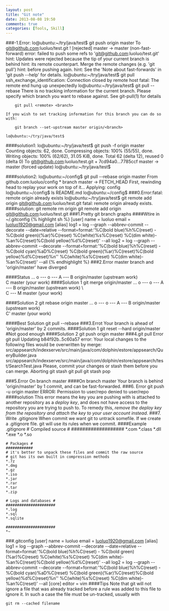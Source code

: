 ```yaml
---
layout: post
title: "Git note"
date: 2013-08-08 19:50
comments: true
categories: [Tools, Skill]
---
```

###-1.Error:
	lo@ubuntu:~/try/java/test$ git push origin master
	To git@github.com:luoluo/test.git
	 ! [rejected]        master -> master (non-fast-forward)
	error: failed to push some refs to 'git@github.com:luoluo/test.git'
	hint: Updates were rejected because the tip of your current branch is behind
	hint: its remote counterpart. Merge the remote changes (e.g. 'git pull')
	hint: before pushing again.
	hint: See the 'Note about fast-forwards' in 'git push --help' for details.
	lo@ubuntu:~/try/java/test$ git pull
	ssh_exchange_identification: Connection closed by remote host
	fatal: The remote end hung up unexpectedly
	lo@ubuntu:~/try/java/test$ git pull --rebase
	There is no tracking information for the current branch.
	Please specify which branch you want to rebase against.
	See git-pull(1) for details
	
	    git pull <remote> <branch>
	
	If you wish to set tracking information for this branch you can do so with:
	
	    git branch --set-upstream master origin/<branch>
	
	lo@ubuntu:~/try/java/test$ 

####solution1:
	lo@ubuntu:~/try/java/test$ git push -f origin master
	Counting objects: 62, done.
	Compressing objects: 100% (55/55), done.
	Writing objects: 100% (62/62), 31.05 KiB, done.
	Total 62 (delta 12), reused 0 (delta 0)
	To git@github.com:luoluo/test.git
	 + 7cd94a0...7785ccf master -> master (forced update)
	lo@ubuntu:~/try/java/test$ 

####solution2:
	lo@ubuntu:~/config$ git pull --rebase origin master
	From github.com:luoluo/config
	 * branch            master     -> FETCH_HEAD
	First, rewinding head to replay your work on top of it...
	Applying: config
	lo@ubuntu:~/config$ ls
	README.md
	lo@ubuntu:~/config$
###0.Error:fatal: remote origin already exists
	lo@ubuntu:~/try/java/test$ git remote add origin git@github.com:luoluo/test.git
	fatal: remote origin already exists.
####solution:
	git remote rm origin
	git remote add origin git@github.com:luoluo/test.git
###1.Pretty git branch graphs
####Wtire in ~/.gitconfig
{% highlight sh %}
[user]
	name = luoluo
	email = luoluo1920@gmail.com
[alias]
	log1 = log --graph --abbrev-commit --decorate --date=relative --format=format:'%C(bold blue)%h%C(reset) - %C(bold green)(%ar)%C(reset) %C(white)%s%C(reset) %C(dim white)- %an%C(reset)%C(bold yellow)%d%C(reset)' --all
	log2 = log --graph --abbrev-commit --decorate --format=format:'%C(bold blue)%h%C(reset) - %C(bold cyan)%aD%C(reset) %C(bold green)(%ar)%C(reset)%C(bold yellow)%d%C(reset)%n''          %C(white)%s%C(reset) %C(dim white)- %an%C(reset)' --all
{% endhighlight %}
###2.Error master branch and 'origin/master' have diverged

####Status
	... o --- o --- A --- B origin/master (upstream work)
	                 \
	                  C master (your work)
####Solution 1
	git merge origin/master
	... o --- o --- A --- B origin/master (upstream work)
	                 \     \
	                  C --- M master (your work)

####Solution 2
	git rebase origin master
	... o --- o --- A --- B origin/master (upstream work)
	                       \
	                        C' master (your work)

####Best Solution
	git pull --rebase
###3.Errot Your branch is ahead of 'origin/master' by 2 commits.
####Solution 1
	git reset --hard origin/master  #Not good enough
####Solution 2
	git push origin master
###4.git pull Error
	git pull
	Updating b84f92b..5c60a57
	error: Your local changes to the following files would be overwritten by merge:
		src/appsearch/indexserve/src/main/java/com/dolphin/estore/appsearch/QueryBuilder.java
		src/appsearch/indexserve/src/main/java/com/dolphin/estore/appsearch/test/SearchTest.java
	Please, commit your changes or stash them before you can merge.
	Aborting
	git stash
	git pull
	git stash pop

###5.Error On branch master
####On branch master Your branch is behind 'origin/master' by 1 commit, and can be fast-forwarded.
###6. Error 
	git push -u origin master
	ERROR: Permission to user/repo denied to user/repo
####solution
	This error means the key you are pushing with is attached to another repository as a *deploy key*, and does not have access to the repository you are trying to push to. To remedy this, *remove the deploy key from the repository and attach the key to your user account instead*.
###7. Write .gitignore
	When commit we want git to untrack somefile. If we create a .gitignore file. git will use its rules when we commit.
####Example .gitignore
	# Compiled source #
	###################
	*.com
	*.class
	*.dll
	*.exe
	*.o
	*.so
	
	# Packages #
	############
	# it's better to unpack these files and commit the raw source
	# git has its own built in compression methods
	*.7z
	*.dmg
	*.gz
	*.iso
	*.jar
	*.rar
	*.tar
	*.zip
	
	# Logs and databases #
	######################
	*.log
	*.sql
	*.sqlite
	
	######################
	*~
###.gitconfig
	[user]
		name = luoluo
		email = luoluo1920@gmail.com
	[alias]
		log1 = log --graph --abbrev-commit --decorate --date=relative --format=format:'%C(bold blue)%h%C(reset) - %C(bold green)(%ar)%C(reset) %C(white)%s%C(reset) %C(dim white)- %an%C(reset)%C(bold yellow)%d%C(reset)' --all
		log2 = log --graph --abbrev-commit --decorate --format=format:'%C(bold blue)%h%C(reset) - %C(bold cyan)%aD%C(reset) %C(bold green)(%ar)%C(reset)%C(bold yellow)%d%C(reset)%n''          %C(white)%s%C(reset) %C(dim white)- %an%C(reset)' --all
	[core]
		editor = vim
####Tips
Note that git will not ignore a file that was already tracked before a rule was added to this file to ignore it. In such a case the file must be un-tracked, usually with 
	
	git rm --cached filename

